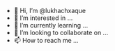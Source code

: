 - 👋 Hi, I’m @lukhachxaque
- 👀 I’m interested in ...
- 🌱 I’m currently learning ...
- 💞️ I’m looking to collaborate on ...
- 📫 How to reach me ...

<!---
lukhachxaque/lukhachxaque is a ✨ special ✨ repository because its `README.md` (this file) appears on your GitHub profile.
You can click the Preview link to take a look at your changes.
--->

